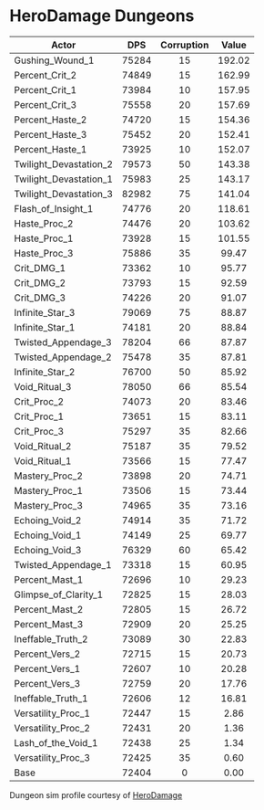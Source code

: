 # HeroDamage Dungeons
| Actor | DPS | Corruption | Value |
|---|:---:|:---:|:---:|
|Gushing_Wound_1|75284|15|192.02|
|Percent_Crit_2|74849|15|162.99|
|Percent_Crit_1|73984|10|157.95|
|Percent_Crit_3|75558|20|157.69|
|Percent_Haste_2|74720|15|154.36|
|Percent_Haste_3|75452|20|152.41|
|Percent_Haste_1|73925|10|152.07|
|Twilight_Devastation_2|79573|50|143.38|
|Twilight_Devastation_1|75983|25|143.17|
|Twilight_Devastation_3|82982|75|141.04|
|Flash_of_Insight_1|74776|20|118.61|
|Haste_Proc_2|74476|20|103.62|
|Haste_Proc_1|73928|15|101.55|
|Haste_Proc_3|75886|35|99.47|
|Crit_DMG_1|73362|10|95.77|
|Crit_DMG_2|73793|15|92.59|
|Crit_DMG_3|74226|20|91.07|
|Infinite_Star_3|79069|75|88.87|
|Infinite_Star_1|74181|20|88.84|
|Twisted_Appendage_3|78204|66|87.87|
|Twisted_Appendage_2|75478|35|87.81|
|Infinite_Star_2|76700|50|85.92|
|Void_Ritual_3|78050|66|85.54|
|Crit_Proc_2|74073|20|83.46|
|Crit_Proc_1|73651|15|83.11|
|Crit_Proc_3|75297|35|82.66|
|Void_Ritual_2|75187|35|79.52|
|Void_Ritual_1|73566|15|77.47|
|Mastery_Proc_2|73898|20|74.71|
|Mastery_Proc_1|73506|15|73.44|
|Mastery_Proc_3|74965|35|73.16|
|Echoing_Void_2|74914|35|71.72|
|Echoing_Void_1|74149|25|69.77|
|Echoing_Void_3|76329|60|65.42|
|Twisted_Appendage_1|73318|15|60.95|
|Percent_Mast_1|72696|10|29.23|
|Glimpse_of_Clarity_1|72825|15|28.03|
|Percent_Mast_2|72805|15|26.72|
|Percent_Mast_3|72909|20|25.25|
|Ineffable_Truth_2|73089|30|22.83|
|Percent_Vers_2|72715|15|20.73|
|Percent_Vers_1|72607|10|20.28|
|Percent_Vers_3|72759|20|17.76|
|Ineffable_Truth_1|72606|12|16.81|
|Versatility_Proc_1|72447|15|2.86|
|Versatility_Proc_2|72431|20|1.36|
|Lash_of_the_Void_1|72438|25|1.34|
|Versatility_Proc_3|72425|35|0.60|
|Base|72404|0|0.00|

 Dungeon sim profile courtesy of [HeroDamage](https://www.herodamage.com/)